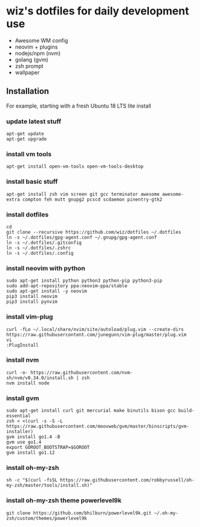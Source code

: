 # wiz's dotfiles for daily development use

* Awesome WM config
* neovim + plugins
* nodejs/npm (nvm)
* golang (gvm)
* zsh prompt
* wallpaper

## Installation

For example, starting with a fresh Ubuntu 18 LTS lite install

### update latest stuff
```
apt-get update
apt-get upgrade
```

### install vm tools
```
apt-get install open-vm-tools open-vm-tools-desktop
```

### install basic stuff
```
apt-get install zsh vim screen git gcc terminator awesome awesome-extra compton feh mutt gnupg2 pcscd scdaemon pinentry-gtk2
```

### install dotfiles
```
cd
git clone --recursive https://github.com/wiz/dotfiles ~/.dotfiles
ln -s ~/.dotfiles/gpg-agent.conf ~/.gnupg/gpg-agent.conf
ln -s ~/.dotfiles/.gitconfig
ln -s ~/.dotfiles/.zshrc
ln -s ~/.dotfiles/.config
```

### install neovim with python
```
sudo apt-get install python python3 python-pip python3-pip
sudo add-apt-repository ppa:neovim-ppa/stable
sudo apt-get install -y neovim
pip3 install neovim
pip3 install pynvim
```

### install vim-plug
```
curl -fLo ~/.local/share/nvim/site/autoload/plug.vim --create-dirs https://raw.githubusercontent.com/junegunn/vim-plug/master/plug.vim
vi
:PlugInstall
```

### install nvm
```
curl -o- https://raw.githubusercontent.com/nvm-sh/nvm/v0.34.0/install.sh | zsh
nvm install node
```

### install gvm
```
sudo apt-get install curl git mercurial make binutils bison gcc build-essential
zsh < <(curl -s -S -L https://raw.githubusercontent.com/moovweb/gvm/master/binscripts/gvm-installer)
gvm install go1.4 -B
gvm use go1.4
export GOROOT_BOOTSTRAP=$GOROOT
gvm install go1.12
```

### install oh-my-zsh
```
sh -c "$(curl -fsSL https://raw.githubusercontent.com/robbyrussell/oh-my-zsh/master/tools/install.sh)"
```

### install oh-my-zsh theme powerlevel9k
```
git clone https://github.com/bhilburn/powerlevel9k.git ~/.oh-my-zsh/custom/themes/powerlevel9k
```

